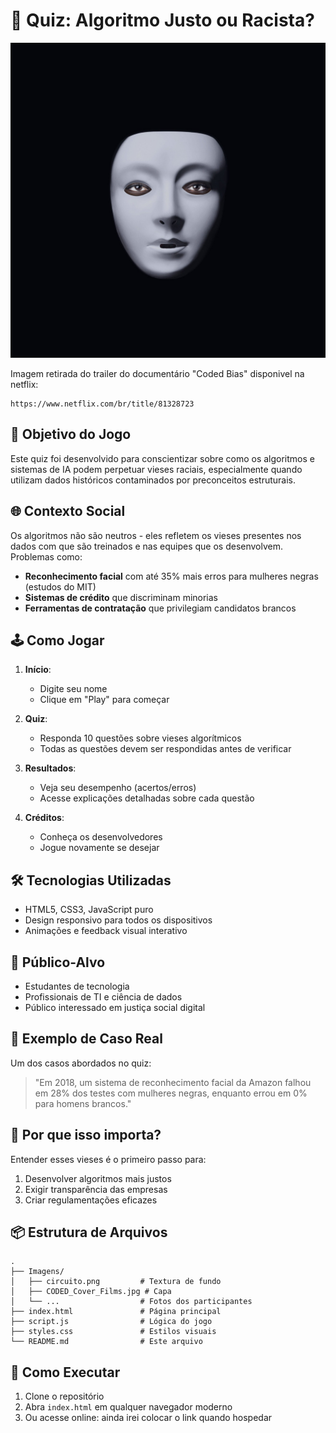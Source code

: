 # 📝 Quiz: Algoritmo Justo ou Racista?

![Capa do Jogo](Imagens/CODED_Cover_Films.jpg)

Imagem retirada do trailer do documentário "Coded Bias" disponivel na netflix:

```
https://www.netflix.com/br/title/81328723
```

## 🎯 Objetivo do Jogo

Este quiz foi desenvolvido para conscientizar sobre como os algoritmos e sistemas de IA podem perpetuar vieses raciais, especialmente quando utilizam dados históricos contaminados por preconceitos estruturais.

## 🌐 Contexto Social

Os algoritmos não são neutros - eles refletem os vieses presentes nos dados com que são treinados e nas equipes que os desenvolvem. Problemas como:

- **Reconhecimento facial** com até 35% mais erros para mulheres negras (estudos do MIT)
- **Sistemas de crédito** que discriminam minorias
- **Ferramentas de contratação** que privilegiam candidatos brancos

## 🕹️ Como Jogar

1. **Início**:

   - Digite seu nome
   - Clique em "Play" para começar
2. **Quiz**:

   - Responda 10 questões sobre vieses algorítmicos
   - Todas as questões devem ser respondidas antes de verificar
3. **Resultados**:

   - Veja seu desempenho (acertos/erros)
   - Acesse explicações detalhadas sobre cada questão
4. **Créditos**:

   - Conheça os desenvolvedores
   - Jogue novamente se desejar

## 🛠️ Tecnologias Utilizadas

- HTML5, CSS3, JavaScript puro
- Design responsivo para todos os dispositivos
- Animações e feedback visual interativo

## 👥 Público-Alvo

- Estudantes de tecnologia
- Profissionais de TI e ciência de dados
- Público interessado em justiça social digital

## 📌 Exemplo de Caso Real

Um dos casos abordados no quiz:

> "Em 2018, um sistema de reconhecimento facial da Amazon falhou em 28% dos testes com mulheres negras, enquanto errou em 0% para homens brancos."

## 🌟 Por que isso importa?

Entender esses vieses é o primeiro passo para:

1. Desenvolver algoritmos mais justos
2. Exigir transparência das empresas
3. Criar regulamentações eficazes

## 📦 Estrutura de Arquivos

```
.
├── Imagens/
│   ├── circuito.png         # Textura de fundo
│   ├── CODED_Cover_Films.jpg # Capa
│   └── ...                  # Fotos dos participantes
├── index.html               # Página principal
├── script.js                # Lógica do jogo
├── styles.css               # Estilos visuais
└── README.md                # Este arquivo

```

## 🚀 Como Executar

1. Clone o repositório
2. Abra `index.html` em qualquer navegador moderno
3. Ou acesse online: ainda irei colocar o link quando hospedar
